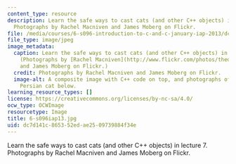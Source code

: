 ```yaml
---
content_type: resource
description: Learn the safe ways to cast cats (and other C++ objects) in lecture 7.
  Photographs by Rachel Macniven and James Moberg on Flickr.
file: /media/courses/6-s096-introduction-to-c-and-c-january-iap-2013/dc7d141c865352edae2509739884f34e_6-s096iap13.jpg
file_type: image/jpeg
image_metadata:
  caption: Learn the safe ways to cast cats (and other C++ objects) in lecture 7.
    (Photographs by [Rachel Macniven](http://www.flickr.com/photos/thedinglydell/6145011968)
    and James Moberg on Flickr.)
  credit: Photographs by Rachel Macniven and James Moberg on Flickr.
  image-alt: A composite image with C++ code on top, and photographs of a tiger and
    Persian cat below.
learning_resource_types: []
license: https://creativecommons.org/licenses/by-nc-sa/4.0/
ocw_type: OCWImage
resourcetype: Image
title: 6-s096iap13.jpg
uid: dc7d141c-8653-52ed-ae25-09739884f34e
---
```

Learn the safe ways to cast cats (and other C++ objects) in lecture 7. Photographs by Rachel Macniven and James Moberg on Flickr.
